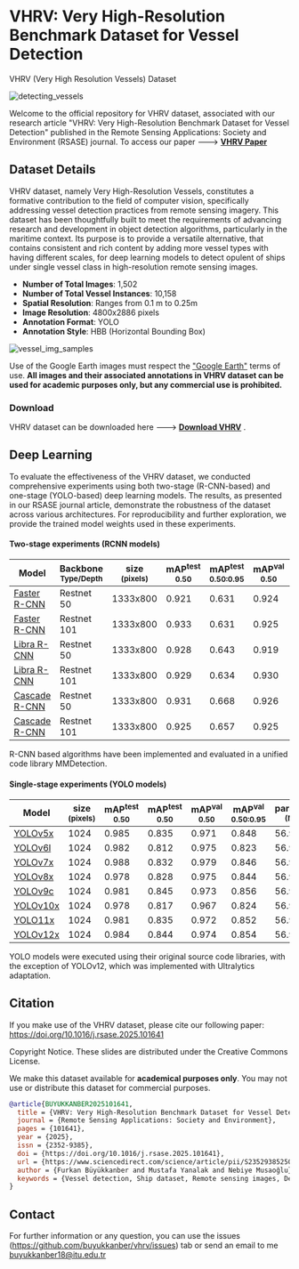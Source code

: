 # VHRV: Very High-Resolution Benchmark Dataset for Vessel Detection 
VHRV (Very High Resolution Vessels) Dataset

![detecting_vessels](https://github.com/user-attachments/assets/f5adfa74-a51b-45c1-901f-8c71dbb33f41)

Welcome to the official repository for VHRV dataset, associated with our research article "VHRV: Very High-Resolution Benchmark Dataset for Vessel Detection" published in the Remote Sensing Applications: Society and Environment (RSASE) journal. To access our paper ---> **[VHRV Paper](https://authors.elsevier.com/a/1lWHP8M-mmzWZQ)** 

## **Dataset Details**

VHRV dataset, namely Very High-Resolution Vessels, constitutes a formative contribution to the field of computer vision, specifically addressing vessel detection practices from remote sensing imagery. This dataset has been thoughtfully built to meet the requirements of advancing research and development in object detection algorithms, particularly in the maritime context. Its purpose is to provide a versatile alternative, that contains consistent and rich content by adding more vessel types with having different scales, for deep learning models to detect opulent of ships under single vessel class in high-resolution remote sensing 
images.

- **Number of Total Images**: 1,502
- **Number of Total Vessel Instances**: 10,158
- **Spatial Resolution**: Ranges from 0.1 m to 0.25m
- **Image Resolution**: 4800x2886 pixels
- **Annotation Format**: YOLO
- **Annotation Style**: HBB (Horizontal Bounding Box)

![vessel_img_samples](https://github.com/user-attachments/assets/ec58cd37-1105-485d-a5ad-f36c08754e94)

Use of the Google Earth images must respect the ["Google Earth"](https://about.google/brand-resource-center/products-and-services/geo-guidelines/) terms of use. **All images and their associated annotations in VHRV dataset can be used for academic purposes only, but any commercial use is prohibited.**

### Download

VHRV dataset can be downloaded here ---> **[Download VHRV](https://drive.google.com/file/d/1Hf6XRlsAd-x97tVzGweZmLwRFzdk4TEv/view?usp=drive_link)**  .




## Deep Learning
To evaluate the effectiveness of the VHRV dataset, we conducted comprehensive experiments using both two-stage (R-CNN-based) and one-stage (YOLO-based) deep learning models. The results, as presented in our RSASE journal article, demonstrate the robustness of the dataset across various architectures. For reproducibility and further exploration, we provide the trained model weights used in these experiments.

#### Two-stage experiments (RCNN models) 

| Model                  | Backbone<br><sup>Type/Depth  | size<br><sup>(pixels) | mAP<sup>test<br>0.50 | mAP<sup>test<br>0.50:0.95 | mAP<sup>val<br>0.50 | mAP<sup>val<br>0.50:0.95 |
| -----------------------|------------------|-----------------------|-----------|--------|----------------------|---------------------------|
| [Faster R-CNN](https://github.com/buyukkanber/vhrv/releases/download/v1.0.0/vhrv_faster_rcnn_r50_fpn_coco.pth)           | Restnet 50  |  1333x800             | 0.921     | 0.631  | 0.924                | 0.653                     |
| [Faster R-CNN](https://github.com/buyukkanber/vhrv/releases/download/v1.0.0/vhrv_faster_rcnn_r101_fpn_coco.pth)          | Restnet 101 |  1333x800             | 0.933     | 0.631  | 0.925                | 0.648                     |
| [Libra R-CNN](https://github.com/buyukkanber/vhrv/releases/download/v1.0.0/vhrv_libra_faster_rcnn_r50_fpn_coco.pth)         | Restnet 50  |  1333x800             | 0.928     | 0.643  | 0.919                | 0.659                     | 
| [Libra R-CNN](https://github.com/buyukkanber/vhrv/releases/download/v1.0.0/vhrv_libra_faster_rcnn_r101_fpn_coco.pth)        | Restnet 101 |  1333x800             | 0.929     | 0.634  | 0.930                | 0.661                     | 
| [Cascade R-CNN](https://github.com/buyukkanber/vhrv/releases/download/v1.0.0/vhrv_cascade_rcnn_r50_fpn_coco.pth)              | Restnet 50  |  1333x800             | 0.931     | 0.668  | 0.926                | 0.683                     |
| [Cascade R-CNN](https://github.com/buyukkanber/vhrv/releases/download/v1.0.0/vhrv_cascade_rcnn_r101_fpn_coco.pth)           | Restnet 101 |  1333x800             | 0.925     | 0.657  | 0.925                | 0.677                     | 

R-CNN based algorithms have been implemented and evaluated in a unified code library MMDetection.

#### Single-stage experiments (YOLO models) 

| Model                     | size<br><sup>(pixels) | mAP<sup>test<br>0.50 | mAP<sup>test<br>0.50 | mAP<sup>val<br>0.50 | mAP<sup>val<br>0.50:0.95 | params<br><sup>(M) |
| --------------------------|--------------|-----------|--------|--------|----------------------|---------------------------|
| [YOLOv5x](https://github.com/buyukkanber/vhrv/releases/download/v1.0.0/vhrv_yolov5x.pt)          |  1024         | 0.985     | 0.835  | 0.971     | 0.848         | 56.9               | 
| [YOLOv6l](https://github.com/buyukkanber/vhrv/releases/download/v1.0.0/vhrv_yolov6l.pt)         |  1024         | 0.982     | 0.812  | 0.975     | 0.823         | 56.9               |
| [YOLOv7x](https://github.com/buyukkanber/vhrv/releases/download/v1.0.0/vhrv_yolov7x.pt)         |  1024         | 0.988     | 0.832  | 0.979     | 0.846         | 56.9               | 
| [YOLOv8x](https://github.com/buyukkanber/vhrv/releases/download/v1.0.0/vhrv_yolov8x.pt)        |  1024         | 0.978     | 0.828  | 0.975     | 0.844         | 56.9               |
| [YOLOv9c](https://github.com/buyukkanber/vhrv/releases/download/v1.0.0/vhrv_yolov9c.pt)            |  1024         | 0.981     | 0.845  | 0.973     | 0.856         | 56.9               | 
| [YOLOv10x](https://github.com/buyukkanber/vhrv/releases/download/v1.0.0/vhrv_yolov10x.pt)        |  1024         | 0.978     | 0.817  | 0.967     | 0.824         | 56.9               | 
| [YOLO11x](https://github.com/buyukkanber/vhrv/releases/download/v1.0.0/vhrv_yolo11x.pt)        |  1024         | 0.981     | 0.835  | 0.972     | 0.852         | 56.9               |
| [YOLOv12x](https://github.com/buyukkanber/vhrv/releases/download/v1.0.0/vhrv_yolov12x.pt)           |  1024         | 0.984     | 0.844  | 0.974     | 0.854         | 56.9               | 

YOLO models were executed using their original source code libraries, with the exception of YOLOv12, which was implemented with Ultralytics adaptation.

## **Citation**

If you make use of the VHRV dataset, please cite our following paper: https://doi.org/10.1016/j.rsase.2025.101641

Copyright Notice. These slides are distributed under the Creative Commons License.

We make this dataset available for **academical purposes only**. You may not use or distribute this dataset for commercial purposes.


```bibtex
@article{BUYUKKANBER2025101641,
  title = {VHRV: Very High-Resolution Benchmark Dataset for Vessel Detection},
  journal = {Remote Sensing Applications: Society and Environment},
  pages = {101641},
  year = {2025},
  issn = {2352-9385},
  doi = {https://doi.org/10.1016/j.rsase.2025.101641},
  url = {https://www.sciencedirect.com/science/article/pii/S2352938525001946},
  author = {Furkan Büyükkanber and Mustafa Yanalak and Nebiye Musaoğlu},
  keywords = {Vessel detection, Ship dataset, Remote sensing images, Deep learning, Convolutional neural networks}
}
```

## **Contact**

For further information or any question, you can use the issues (https://github.com/buyukkanber/vhrv/issues) tab or send an email to me buyukkanber18@itu.edu.tr


